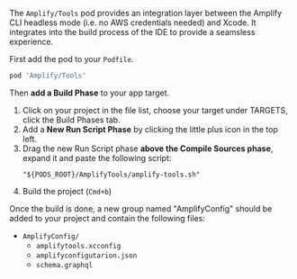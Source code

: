 The `Amplify/Tools` pod provides an integration layer between the Amplify CLI headless mode (i.e. no AWS credentials needed) and Xcode. It integrates into the build process of the IDE to provide a seamsless experience.

First add the pod to your `Podfile`.

```ruby
pod 'Amplify/Tools'
```

Then **add a Build Phase** to your app target.

1. Click on your project in the file list, choose your target under TARGETS, click the Build Phases tab.
2. Add a **New Run Script Phase** by clicking the little plus icon in the top left.
3. Drag the new Run Script phase **above the Compile Sources phase**, expand it and paste the following script:
    ```console
    "${PODS_ROOT}/AmplifyTools/amplify-tools.sh"
    ```
4. Build the project (`Cmd+b`)

Once the build is done, a new group named "AmplifyConfig" should be added to your project and contain the following files:

- `AmplifyConfig/`
  - `amplifytools.xcconfig`
  - `amplifyconfigutarion.json`
  - `schema.graphql`
